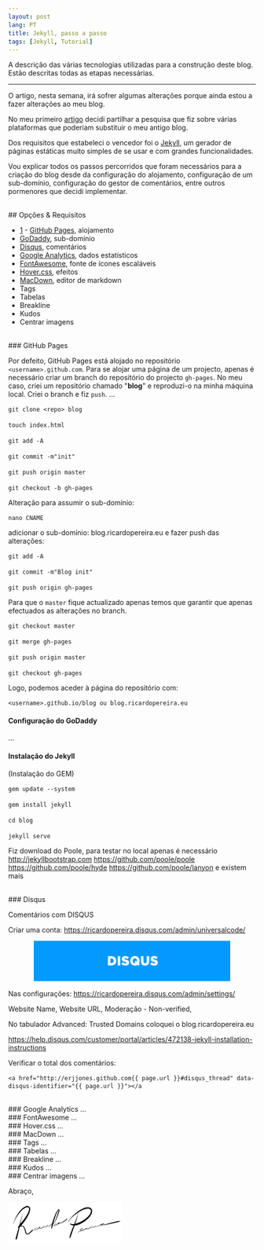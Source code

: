```yaml
---
layout: post
lang: PT
title: Jekyll, passo a passo
tags: [Jekyll, Tutorial]
---
```


A descrição das várias tecnologias utilizadas para a construção deste blog. Estão descritas todas as etapas necessárias.

---

<p class="message">
O artigo, nesta semana, irá sofrer algumas alterações porque ainda estou a fazer alterações ao meu blog.
</p>

No meu primeiro [artigo](/2014/09/05/PT-a-new-blog/) decidi partilhar a pesquisa que fiz sobre várias plataformas que poderiam substituir o meu antigo blog.

Dos requisitos que estabeleci o vencedor foi o [Jekyll](http://jekyllrb.com), um gerador de páginas estáticas muito simples de se usar e com grandes funcionalidades.

Vou explicar todos os passos percorridos que foram necessários para a criação do blog desde da configuração do alojamento, configuração de um sub-domínio, configuração do gestor de comentários, entre outros pormenores que decidi implementar.

<br/>
## Opções & Requisitos

 - [1](#github-pages) - [GitHub Pages](https://pages.github.com), alojamento
 - [GoDaddy](https://www.godaddy.com), sub-domínio
 - [Disqus](https://disqus.com), comentários
 - [Google Analytics](http://www.google.com/analytics/), dados estatísticos
 - [FontAwesome](http://fortawesome.github.io/Font-Awesome/), fonte de ícones escaláveis
 - [Hover.css](http://ianlunn.github.io/Hover/), efeitos
 - [MacDown](http://macdown.uranusjr.com), editor de markdown
 - Tags
 - Tabelas
 - Breakline
 - Kudos
 - Centrar imagens

<br/>
<a name="github-pages"></a>
### GitHub Pages

Por defeito, GitHub Pages está alojado no repositório `<username>.github.com`. Para se alojar uma página de um projecto, apenas é necessário criar um branch do repositório do projecto `gh-pages`. No meu caso, criei um repositório chamado "**blog**" e reproduzi-o na minha máquina local. Criei o branch e fiz `push`.
...

    git clone <repo> blog
    
    touch index.html
    
    git add -A
    
    git commit -m"init"

    git push origin master

    git checkout -b gh-pages

Alteração para assumir o sub-domínio:

    nano CNAME

adicionar o sub-domínio: blog.ricardopereira.eu e fazer push das alterações:

    git add -A
    
    git commit -m"Blog init"

    git push origin gh-pages

Para que o `master` fique actualizado apenas temos que garantir que apenas efectuados as alterações no branch.

    git checkout master
    
    git merge gh-pages
    
    git push origin master

    git checkout gh-pages


Logo, podemos aceder à página do repositório com:

    <username>.github.io/blog ou blog.ricardopereira.eu

#### Configuração do GoDaddy

...

#### Instalação do Jekyll

(Instalação do GEM)

    gem update --system
    
    gem install jekyll
    
    cd blog
    
    jekyll serve


Fiz download do Poole, para testar no local apenas é necessário
http://jekyllbootstrap.com
https://github.com/poole/poole
https://github.com/poole/hyde
https://github.com/poole/lanyon
e existem mais

<br/>
### Disqus

Comentários com DISQUS

Criar uma conta: https://ricardopereira.disqus.com/admin/universalcode/

<p align="center">
  <img src="/public/img/2014/jekyll-step-by-step/disuqs.png" alt="Gestor de comentários"/>
</p>

Nas configurações: https://ricardopereira.disqus.com/admin/settings/

Website Name, Website URL, Moderação - Non-verified,

No tabulador Advanced:
Trusted Domains coloquei o blog.ricardopereira.eu

https://help.disqus.com/customer/portal/articles/472138-jekyll-installation-instructions

Verificar o total dos comentários:

    <a href="http://erjjones.github.com{{ page.url }}#disqus_thread" data-disqus-identifier="{{ page.url }}"></a

<br/>
### Google Analytics
...

<br/>
### FontAwesome
...

<br/>
### Hover.css
...

<br/>
### MacDown
...

<br/>
### Tags
...

<br/>
### Tabelas
...

<br/>
### Breakline
...

<br/>
### Kudos
...

<br/>
### Centrar imagens
...

Abraço,

![Ricardo Pereira](/public/img/signature.png)
